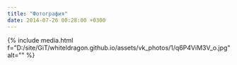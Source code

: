 ```yaml
---
title: "Фотография"
date: 2014-07-26 00:28:00 +0300
---
```



{% include media.html f="D:/site/GiT/whiteldragon.github.io/assets/vk_photos/1/q6P4ViM3V_o.jpg" alt="" %}
